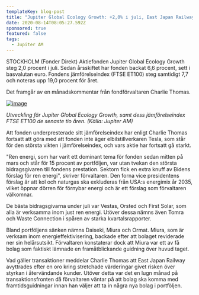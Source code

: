 ```yaml
---
templateKey: blog-post
title: "Jupiter Global Ecology Growth: +2,0% i juli, East Japan Railway fick lämna"
date: 2020-08-14T08:05:27.592Z
sponsored: true
featured: false
tags:
  - Jupiter AM
---
```

<!--StartFragment-->

STOCKHOLM (Fonder Direkt) Aktiefonden Jupiter Global Ecology Growth steg 2,0 procent i juli. Sedan årsskiftet har fonden backat 6,6 procent, sett i basvalutan euro. Fondens jämförelseindex (FTSE ET100) steg samtidigt 7,7 och noteras upp 19,0 procent för året.

Det framgår av en månadskommentar från fondförvaltaren Charlie Thomas.

[![image](https://i.direkt.se/200814/587922801.png)](https://i.direkt.se/200814/587922801.png)

*Utveckling för Jupiter Global Ecology Growth, samt dess jämförelseindex FTSE ET100 de senaste tio åren. (Källa: Jupiter AM)*

Att fonden underpresterade sitt jämförelseindex har enligt Charlie Thomas fortsatt att göra med att fonden inte äger elbilstillverkaren Tesla, som står för den största vikten i jämförelseindex, och vars aktie har fortsatt gå starkt.

"Ren energi, som har varit ett dominant tema för fonden sedan mitten på mars och står för 15 procent av portföljen, var utan tvekan den största bidragsgivaren till fondens prestation. Sektorn fick en extra knuff av Bidens förslag för ren energi", skriver förvaltaren. Den forna vice presidentens förslag är att kol och naturgas ska exkluderas från USA:s energimix år 2035, vilket öppnar dörren för förnybar energi och är ett förslag som förvaltaren välkomnar.

De bästa bidragsgivarna under juli var Vestas, Orsted och First Solar, som alla är verksamma inom just ren energi. Utöver dessa nämns även Tomra och Waste Connection i spåren av starka kvartalsrapporter.

Bland portföljens sänken nämns Daiseki, Miura och Ormat. Miura, som är verksam inom energieffektivisering, backade efter att bolaget reviderade ner sin helårsutsikt. Förvaltaren konstaterar dock att Miura var ett av få bolag som faktiskt lämnade en framåtblickande guidning över huvud taget.

Vad gäller transaktioner meddelar Charlie Thomas att East Japan Railway avyttrades efter en oro kring stretchade värderingar givet risken över styrkan i återvändande kunder. Utöver detta var det en lugn månad på transaktionsfronten då förvaltaren väntar på att bolag ska komma med framtidsguidningar innan han väljer att ta in några nya bolag i portföljen.

<!--EndFragment-->